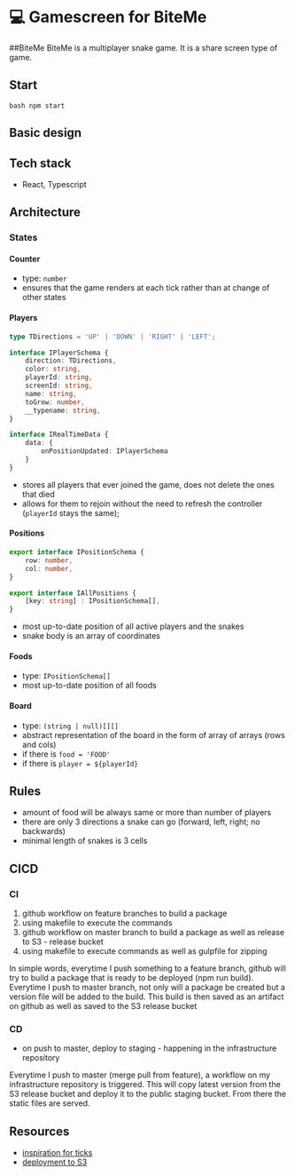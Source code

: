 # 💻 Gamescreen for BiteMe

##BiteMe
BiteMe is a multiplayer snake game.
It is a share screen type of game.

## Start
`bash
npm start
`

## Basic design

## Tech stack
- React, Typescript

## Architecture

### States

#### Counter
- type: `number`
- ensures that the game renders at each tick rather than at change of other states

#### Players
```ts
type TDirections = 'UP' | 'DOWN' | 'RIGHT' | 'LEFT';

interface IPlayerSchema {
    direction: TDirections,
    color: string,
    playerId: string,
    screenId: string,
    name: string,
    toGrow: number,
    __typename: string,
}

interface IRealTimeData {
    data: {
        onPositionUpdated: IPlayerSchema
    }
}
```
- stores all players that ever joined the game, does not delete the ones that died
- allows for them to rejoin without the need to refresh the controller (`playerId` stays the same);

#### Positions
```ts
export interface IPositionSchema {
    row: number,
    col: number,
}

export interface IAllPositions {
    [key: string] : IPositionSchema[],
}
```
- most up-to-date position of all active players and the snakes
- snake body is an array of coordinates

#### Foods
- type: `IPositionSchema[]`
- most up-to-date position of all foods

#### Board
- type: `(string | null)[][]`
- abstract representation of the board in the form of array of arrays (rows and cols)
- if there is `food = 'FOOD'`
- if there is `player = ${playerId}`

## Rules
- amount of food will be always same or more than number of players
- there are only 3 directions a snake can go (forward, left, right; no backwards)
- minimal length of snakes is 3 cells

## CICD
### CI
1. github workflow on feature branches to build a package
2. using makefile to execute the commands
3. github workflow on master branch to build a package as well as release to S3 - release bucket
4. using makefile to execute commands as well as gulpfile for zipping

In simple words, everytime I push something to a feature branch, github will try to build a package that is ready to be deployed (npm run build). 
Everytime I push to master branch, not only will a package be created but a version file will be added to the build. 
This build is then saved as an artifact on github as well as saved to the S3 release bucket

### CD
- on push to master, deploy to staging - happening in the infrastructure repository

Everytime I push to master (merge pull from feature), a workflow on my infrastructure repository is triggered.
This will copy latest version from the S3 release bucket and deploy it to the public staging bucket.
From there the static files are served.

## Resources
- [inspiration for ticks](https://bookout.co.il/2020/07/16/cool-snake-with-react-hooks/)
- [deployment to S3](https://ljmocic.medium.com/deploying-react-application-to-aws-s3-using-github-actions-85addacaeace)
